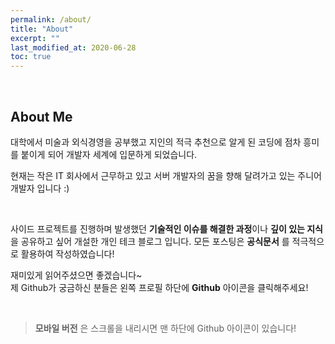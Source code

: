 ```yaml
---
permalink: /about/
title: "About"
excerpt: ""
last_modified_at: 2020-06-28
toc: true
---
```


<br>

## About Me

대학에서 미술과 외식경영을 공부했고 지인의 적극 추천으로 알게 된 코딩에 점차 흥미를 붙이게 되어 개발자 세계에 입문하게 되었습니다.   

현재는 작은 IT 회사에서 근무하고 있고 서버 개발자의 꿈을 향해 달려가고 있는 주니어 개발자 입니다 :)    

<br>

사이드 프로젝트를 진행하며 발생했던 **기술적인 이슈를 해결한 과정**이나 **깊이 있는 지식** 을 공유하고 싶어 개설한 개인 테크 블로그 입니다.
모든 포스팅은 **공식문서** 를 적극적으로 활용하여 작성하였습니다!    

재미있게 읽어주셨으면 좋겠습니다~     
제 Github가 궁금하신 분들은 왼쪽 프로필 하단에 **Github** 아이콘을 클릭해주세요!

<br>

> **모바일 버전** 은 스크롤을 내리시면 맨 하단에 Github 아이콘이 있습니다!

<br>
<br>
<br>
<br>




